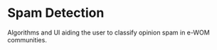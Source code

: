 Spam Detection
==========

Algorithms and UI aiding the user to classify opinion spam in e-WOM communities.